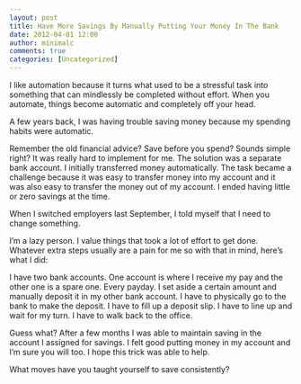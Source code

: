```yaml
---
layout: post
title: Have More Savings By Manually Putting Your Money In The Bank 
date: 2012-04-01 12:00
author: minimalc
comments: true
categories: [Uncategorized]
---
```

I like automation because it turns what used to be a stressful task into something that can mindlessly be completed without effort. When you automate, things become automatic and completely off your head.

A few years back, I was having trouble saving money because my spending habits were automatic.

Remember the old financial advice? Save before you spend? Sounds simple right? It was really hard to implement for me. The solution was a separate bank account. I initially transferred money automatically. The task became a challenge because it was easy to transfer money into my account and it was also easy to transfer the money out of my account. I ended having little or zero savings at the time.

When I switched employers last September, I told myself that I need to change something.

I’m a lazy person. I value things that took a lot of effort to get done. Whatever extra steps usually are a pain for me so with that in mind, here’s what I did:

I have two bank accounts. One account is where I receive my pay and the other one is a spare one. Every payday. I set aside a certain amount and manually deposit it in my other bank account.
I have to physically go to the bank to make the deposit.
I have to fill up a deposit slip.
I have to line up and wait for my turn.
I have to walk back to the office.

Guess what? After a few months I was able to maintain saving in the account I assigned for savings. I felt good putting money in my account and I’m sure you will too. I hope this trick was able to help.

What moves have you taught yourself to save consistently?<strong id="internal-source-marker_0.1827563145197928">
</strong>
